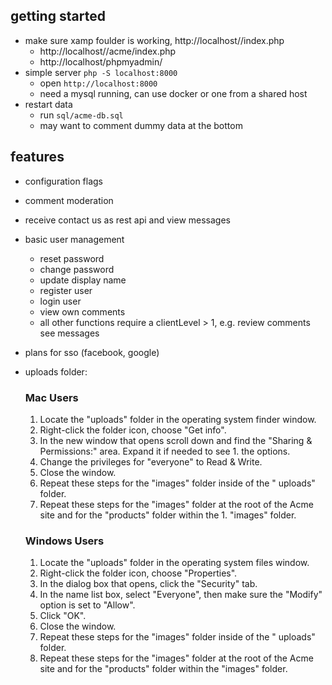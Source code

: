 ## getting started
* make sure xamp foulder is working, http://localhost//index.php
  * http://localhost//acme/index.php
  * http://localhost/phpmyadmin/
* simple server `php -S localhost:8000`
  * open `http://localhost:8000`
  * need a mysql running, can use docker or one from a shared host
* restart data
  * run `sql/acme-db.sql`
  * may want to comment dummy data at the bottom

## features
* configuration flags
* comment moderation
* receive contact us as rest api and view messages
* basic user management
  * reset password
  * change password
  * update display name
  * register user
  * login user
  * view own comments
  * all other functions require a clientLevel > 1, e.g. review comments see messages
* plans for sso (facebook, google)

* uploads folder:

    ### Mac Users
    1. Locate the "uploads" folder in the operating system finder window.
    1. Right-click the folder icon, choose "Get info".
    1. In the new window that opens scroll down and find the "Sharing & Permissions:" area. Expand it if needed to see 1. the options.
    1. Change the privileges for "everyone" to Read & Write.
    1. Close the window.
    1. Repeat these steps for the "images" folder inside of the " uploads" folder.
    1. Repeat these steps for the "images" folder at the root of the Acme site and for the "products" folder within the 1. "images" folder.

    ### Windows Users
    1. Locate the "uploads" folder in the operating system files window.
    1. Right-click the folder icon, choose "Properties".
    1. In the dialog box that opens, click the "Security" tab.
    1. In the name list box, select "Everyone", then make sure the "Modify" option is set to "Allow".
    1. Click "OK".
    1. Close the window.
    1. Repeat these steps for the "images" folder inside of the " uploads" folder.
    1. Repeat these steps for the "images" folder at the root of the Acme site and for the "products" folder within the "images" folder.
